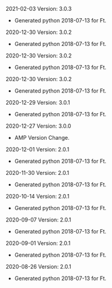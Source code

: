 2021-02-03 Version: 3.0.3
- Generated python 2018-07-13 for Ft.

2020-12-30 Version: 3.0.2
- Generated python 2018-07-13 for Ft.

2020-12-30 Version: 3.0.2
- Generated python 2018-07-13 for Ft.

2020-12-30 Version: 3.0.2
- Generated python 2018-07-13 for Ft.

2020-12-29 Version: 3.0.1
- Generated python 2018-07-13 for Ft.

2020-12-27 Version: 3.0.0
- AMP Version Change.

2020-12-01 Version: 2.0.1
- Generated python 2018-07-13 for Ft.

2020-11-30 Version: 2.0.1
- Generated python 2018-07-13 for Ft.

2020-10-14 Version: 2.0.1
- Generated python 2018-07-13 for Ft.

2020-09-07 Version: 2.0.1
- Generated python 2018-07-13 for Ft.

2020-09-01 Version: 2.0.1
- Generated python 2018-07-13 for Ft.

2020-08-26 Version: 2.0.1
- Generated python 2018-07-13 for Ft.

